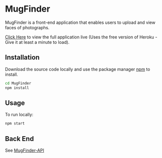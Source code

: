 # MugFinder

MugFinder is a front-end application that enables users to upload and view faces of photographs.

[Click Here](https://mugfinder-front.herokuapp.com/) to view the full application live (Uses the free version of Heroku - Give it at least a minute to load).

## Installation

Download the source code locally and use the package manager [npm](https://www.npmjs.com/package/npm) to install.

```bash
cd MugFinder
npm install
```

## Usage
To run locally:
```bash
npm start
```

## Back End
See [MugFinder-API](https://github.com/ckaethler/MugFinderAPI)
